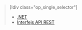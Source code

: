> [!div class="op_single_selector"]
> * [.NET](../articles/media-services/media-services-dotnet-connect-programmatically.md)
> * [Interfejs API REST](../articles/media-services/media-services-rest-connect-programmatically.md)
> 
> 



<!--HONumber=Nov16_HO2-->


